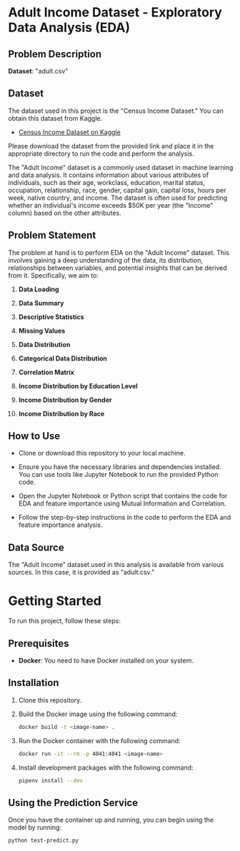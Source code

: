 
# Adult Income Dataset - Exploratory Data Analysis (EDA)

## Problem Description

**Dataset**: "adult.csv"

## Dataset

The dataset used in this project is the "Census Income Dataset." You can obtain this dataset from Kaggle.

- [Census Income Dataset on Kaggle](https://www.kaggle.com/datasets/tawfikelmetwally/census-income-dataset/data)

Please download the dataset from the provided link and place it in the appropriate directory to run the code and perform the analysis.

The "Adult Income" dataset is a commonly used dataset in machine learning and data analysis. It contains information about various attributes of individuals, such as their age, workclass, education, marital status, occupation, relationship, race, gender, capital gain, capital loss, hours per week, native country, and income. The dataset is often used for predicting whether an individual's income exceeds $50K per year (the "Income" column) based on the other attributes.


## Problem Statement

The problem at hand is to perform EDA on the "Adult Income" dataset. This involves gaining a deep understanding of the data, its distribution, relationships between variables, and potential insights that can be derived from it. Specifically, we aim to:

1. **Data Loading** 

2. **Data Summary**

3. **Descriptive Statistics**

4. **Missing Values**

5. **Data Distribution**

6. **Categorical Data Distribution**

7. **Correlation Matrix**

8. **Income Distribution by Education Level**

9. **Income Distribution by Gender**

10. **Income Distribution by Race**


## How to Use

- Clone or download this repository to your local machine.

- Ensure you have the necessary libraries and dependencies installed. You can use tools like Jupyter Notebook to run the provided Python code.

- Open the Jupyter Notebook or Python script that contains the code for EDA and feature importance using Mutual Information and Correlation.

- Follow the step-by-step instructions in the code to perform the EDA and feature importance analysis.

## Data Source

The "Adult Income" dataset used in this analysis is available from various sources. In this case, it is provided as "adult.csv."

# Getting Started

To run this project, follow these steps:

## Prerequisites
- **Docker**: You need to have Docker installed on your system.

## Installation

1. Clone this repository.

2. Build the Docker image using the following command:

   ```bash
   docker build -t <image-name> .
   ```

3. Run the Docker container with the following command:

   ```bash
   docker run -it --rm -p 4041:4041 <image-name>
   ```

4. Install development packages with the following command:

   ```bash
   pipenv install --dev
   ```

## Using the Prediction Service

Once you have the container up and running, you can begin using the model by running:

```bash
python test-predict.py
```

